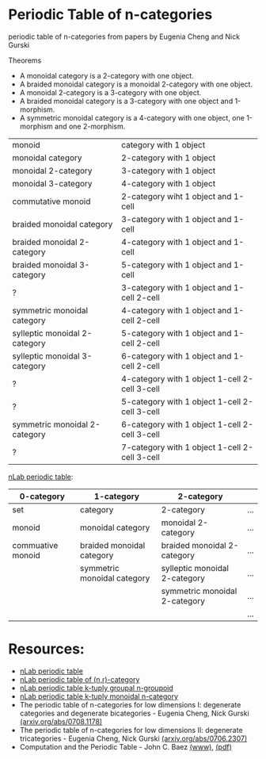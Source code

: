 # Periodic Table of n-categories

periodic table of n-categories from papers by Eugenia Cheng and Nick Gurski

Theorems
* A monoidal category is a 2-category with one object.
* A braided monoidal category is a monoidal 2-category with one object.
* A monoidal 2-category is a 3-category with one object.
* A braided monoidal category is a 3-category with one object and 1-morphism.
* A symmetric monoidal category is a 4-category with one object, one 1-morphism and one 2-morphism.

|                               |                                               |
|-------------------------------|-----------------------------------------------|
| monoid                        | category with 1 object                        | 
| monoidal category             | 2-category with 1 object                      | 
| monoidal 2-category           | 3-category with 1 object                      |
| monoidal 3-category           | 4-category with 1 object                      | 
| commutative monoid            | 2-category wiht 1 object and 1-cell           |   
| braided monoidal category     | 3-category with 1 object and 1-cell           |
| braided monoidal 2-category   | 4-category with 1 object and 1-cell           |
| braided monoidal 3-category   | 5-category with 1 object and 1-cell           |
| ?                             | 3-category with 1 object and 1-cell 2-cell    | 
| symmetric monoidal category   | 4-category with 1 object and 1-cell 2-cell    |
| sylleptic monoidal 2-category | 5-category with 1 object and 1-cell 2-cell    | 
| sylleptic monoidal 3-category | 6-category with 1 object and 1-cell 2-cell    | 
| ?                             | 4-category with 1 object 1-cell 2-cell 3-cell | 
| ?                             | 5-category with 1 object 1-cell 2-cell 3-cell | 
| symmetric monoidal 2-category | 6-category with 1 object 1-cell 2-cell 3-cell | 
| ?                             | 7-category with 1 object 1-cell 2-cell 3-cell | 

[nLab periodic table](https://ncatlab.org/nlab/show/periodic+table):

| 0-category         | 1-category                  | 2-category                    |     |
|--------------------|-----------------------------|-------------------------------|-----|
| set                | category                    | 2-category                    | ... |
| monoid             | monoidal category           | monoidal 2-category           | ... |
| commuative monoid  | braided monoidal category   | braided monoidal 2-category   | ... |
|                    | symmetric monoidal category | sylleptic monoidal 2-category | ... |
|                    |                             | symmetric monoidal 2-category | ... |
|                    |                             |                               | ... |

# Resources:
 * [nLab periodic table](https://ncatlab.org/nlab/show/periodic+table)
 * [nLab periodic table of (n,r)-category](https://ncatlab.org/nlab/show/%28n%2Cr%29-category)
 * [nLab periodic table k-tuply groupal n-groupoid](https://ncatlab.org/nlab/show/k-tuply+groupal+n-groupoid#PeriodicTable)
 * [nLab periodic table k-tuply monoidal n-category](https://ncatlab.org/nlab/show/k-tuply+monoidal+n-category#the_periodic_table)
 * The periodic table of n-categories for low dimensions I: degenerate categories and degenerate bicategories - Eugenia Cheng, Nick Gurski [(arxiv.org/abs/0708.1178)](https://arxiv.org/pdf/0708.1178.pdf)
 * The periodic table of n-categories for low dimensions II: degenerate tricategories - Eugenia Cheng, Nick Gurski [(arxiv.org/abs/0706.2307)](https://arxiv.org/pdf/0706.2307.pdf)
 * Computation and the Periodic Table - John C. Baez [(www)](http://math.ucr.edu/home/baez/periodic/), [(pdf)](http://math.ucr.edu/home/baez/atmcs2008/atmcs2008.pdf)
